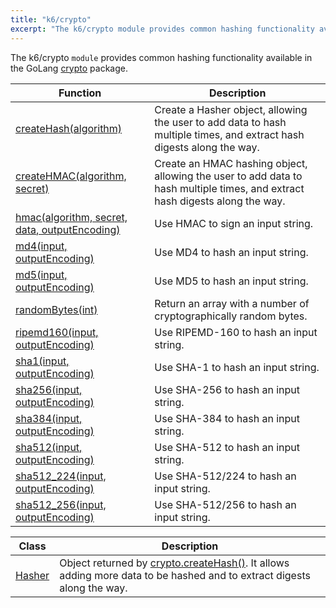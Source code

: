 ```yaml
---
title: "k6/crypto"
excerpt: "The k6/crypto module provides common hashing functionality available in the GoLang crypto."
---
```


<CryptoBlockquote />

The k6/crypto `module` provides common hashing functionality available in the GoLang [crypto](https://golang.org/pkg/crypto/) package.

| Function | Description |
| -------- | ----------- |
| [createHash(algorithm)](/javascript-api/k6-crypto/createhash)  | Create a Hasher object, allowing the user to add data to hash multiple times, and extract hash digests along the way. |
| [createHMAC(algorithm, secret)](/javascript-api/k6-crypto/createhmac)  | Create an HMAC hashing object, allowing the user to add data to hash multiple times, and extract hash digests along the way. |
| [hmac(algorithm, secret, data, outputEncoding)](/javascript-api/k6-crypto/hmac)  | Use HMAC to sign an input string. |
| [md4(input, outputEncoding)](/javascript-api/k6-crypto/md4)  | Use MD4 to hash an input string. |
| [md5(input, outputEncoding)](/javascript-api/k6-crypto/md5)  | Use MD5 to hash an input string. |
| [randomBytes(int)](/javascript-api/k6-crypto/randombytes)  | Return an array with a number of cryptographically random bytes. |
| [ripemd160(input, outputEncoding)](/javascript-api/k6-crypto/ripemd160)  | Use RIPEMD-160 to hash an input string. |
| [sha1(input, outputEncoding)](/javascript-api/k6-crypto/sha1)  | Use SHA-1 to hash an input string. |
| [sha256(input, outputEncoding)](/javascript-api/k6-crypto/sha256)  | Use SHA-256 to hash an input string. |
| [sha384(input, outputEncoding)](/javascript-api/k6-crypto/sha384)  | Use SHA-384 to hash an input string. |
| [sha512(input, outputEncoding)](/javascript-api/k6-crypto/sha512)  | Use SHA-512 to hash an input string. |
| [sha512_224(input, outputEncoding)](/javascript-api/k6-crypto/sha512_224)  | Use SHA-512/224 to hash an input string. |
| [sha512_256(input, outputEncoding)](/javascript-api/k6-crypto/sha512_256)  | Use SHA-512/256 to hash an input string. |


| Class | Description |
| -------- | ----------- |
| [Hasher](/javascript-api/k6-crypto/hasher) | Object returned by [crypto.createHash()](/javascript-api/k6-crypto/createhash). It allows adding more data to be hashed and to extract digests along the way. |
